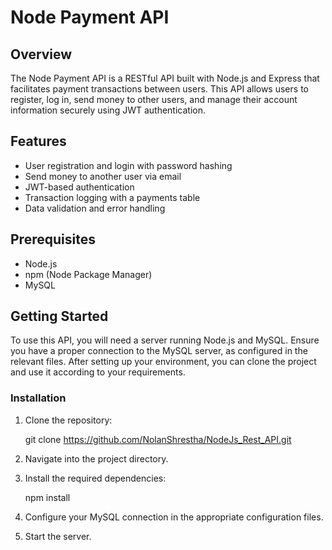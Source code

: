 # Node Payment API

## Overview

The Node Payment API is a RESTful API built with Node.js and Express that facilitates payment transactions between users. This API allows users to register, log in, send money to other users, and manage their account information securely using JWT authentication.

## Features

- User registration and login with password hashing
- Send money to another user via email
- JWT-based authentication
- Transaction logging with a payments table
- Data validation and error handling

## Prerequisites

- Node.js 
- npm (Node Package Manager)
- MySQL 

## Getting Started

To use this API, you will need a server running Node.js and MySQL. Ensure you have a proper connection to the MySQL server, as configured in the relevant files. After setting up your environment, you can clone the project and use it according to your requirements.

### Installation

1. Clone the repository:

     git clone https://github.com/NolanShrestha/NodeJs_Rest_API.git

2. Navigate into the project directory.

3. Install the required dependencies:

   npm install

4. Configure your MySQL connection in the appropriate configuration files.

5. Start the server.


